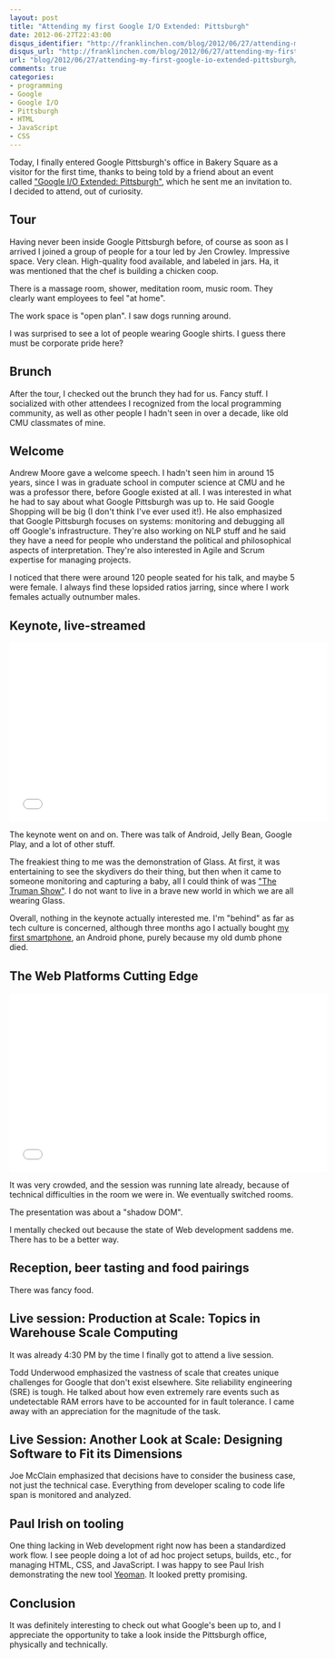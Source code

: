 ```yaml
---
layout: post
title: "Attending my first Google I/O Extended: Pittsburgh"
date: 2012-06-27T22:43:00
disqus_identifier: "http://franklinchen.com/blog/2012/06/27/attending-my-first-google-io-extended-pittsburgh/"
disqus_url: "http://franklinchen.com/blog/2012/06/27/attending-my-first-google-io-extended-pittsburgh/"
url: "blog/2012/06/27/attending-my-first-google-io-extended-pittsburgh/"
comments: true
categories: 
- programming
- Google
- Google I/O
- Pittsburgh
- HTML
- JavaScript
- CSS
---
```

Today, I finally entered Google Pittsburgh's office in Bakery Square as a visitor for the first time, thanks to being told by a friend about an event called ["Google I/O Extended: Pittsburgh"](http://www.eventbrite.com/e/google-io-extended-pittsburgh-registration-3630312362), which he sent me an invitation to. I decided to attend, out of curiosity.

<!--more-->

## Tour

Having never been inside Google Pittsburgh before, of course as soon as I arrived I joined a group of people for a tour led by Jen Crowley. Impressive space. Very clean. High-quality food available, and labeled in jars. Ha, it was mentioned that the chef is building a chicken coop.

There is a massage room, shower, meditation room, music room. They clearly want employees to feel "at home".

The work space is "open plan". I saw dogs running around.

I was surprised to see a lot of people wearing Google shirts. I guess there must be corporate pride here?

## Brunch

After the tour, I checked out the brunch they had for us. Fancy stuff. I socialized with other attendees I recognized from the local programming community, as well as other people I hadn't seen in over a decade, like old CMU classmates of mine.

## Welcome

Andrew Moore gave a welcome speech. I hadn't seen him in around 15 years, since I was in graduate school in computer science at CMU and he was a professor there, before Google existed at all. I was interested in what he had to say about what Google Pittsburgh was up to. He said Google Shopping will be big (I don't think I've ever used it!). He also emphasized that Google Pittsburgh focuses on systems: monitoring and debugging all off Google's infrastructure. They're also working on NLP stuff and he said they have a need for people who understand the political and philosophical aspects of interpretation. They're also interested in Agile and Scrum expertise for managing projects.

I noticed that there were around 120 people seated for his talk, and maybe 5 were female. I always find these lopsided ratios jarring, since where I work females actually outnumber males.

## Keynote, live-streamed

<iframe width="560" height="315" src="//www.youtube.com/embed/VuC0i4xTyrI" frameborder="0" allowfullscreen></iframe>

The keynote went on and on. There was talk of Android, Jelly Bean, Google Play, and a lot of other stuff.

The freakiest thing to me was the demonstration of Glass. At first, it was entertaining to see the skydivers do their thing, but then when it came to someone monitoring and capturing a baby, all I could think of was ["The Truman Show"](http://en.wikipedia.org/wiki/The_Truman_Show). I do not want to live in a brave new world in which we are all wearing Glass.

Overall, nothing in the keynote actually interested me. I'm "behind" as far as tech culture is concerned, although three months ago I actually bought [my first smartphone](/blog/2012/03/22/paradox-i-will-observe-the-national-day-of-unplugging-but-just-bought-my-first-smartphone-this-week/), an Android phone, purely because my old dumb phone died.

## The Web Platforms Cutting Edge

<iframe width="560" height="315" src="//www.youtube.com/embed/2txPYQOWBtg" frameborder="0" allowfullscreen></iframe>

It was very crowded, and the session was running late already, because of technical difficulties in the room we were in. We eventually switched rooms.

The presentation was about a "shadow DOM". 

I mentally checked out because the state of Web development saddens me. There has to be a better way.

## Reception, beer tasting and food pairings

There was fancy food.

## Live session: Production at Scale: Topics in Warehouse Scale Computing

It was already 4:30 PM by the time I finally got to attend a live session.

Todd Underwood emphasized the vastness of scale that creates unique challenges for Google that don't exist elsewhere. Site reliability engineering (SRE) is tough. He talked about how even extremely rare events such as undetectable RAM errors have to be accounted for in fault tolerance. I came away with an appreciation for the magnitude of the task.

## Live Session: Another Look at Scale: Designing Software to Fit its Dimensions

Joe McClain emphasized that decisions have to consider the business case, not just the technical case. Everything from developer scaling to code life span is monitored and analyzed.

## Paul Irish on tooling

One thing lacking in Web development right now has been a standardized work flow. I see people doing a lot of ad hoc project setups, builds, etc., for managing HTML, CSS, and JavaScript. I was happy to see Paul Irish demonstrating the new tool [Yeoman](http://yeoman.io/). It looked pretty promising.

## Conclusion

It was definitely interesting to check out what Google's been up to, and I appreciate the opportunity to take a look inside the Pittsburgh office, physically and technically.
